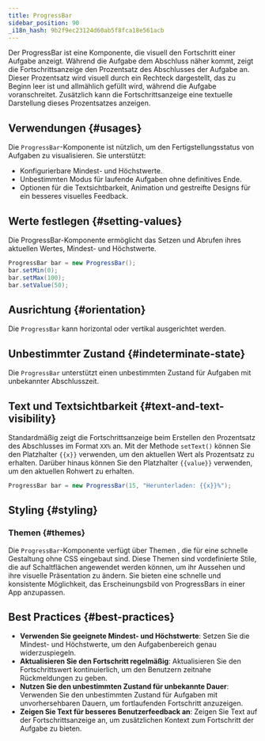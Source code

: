 ```yaml
---
title: ProgressBar
sidebar_position: 90
_i18n_hash: 9b2f9ec23124d60ab5f8fca18e561acb
---
```

<DocChip chip='shadow' />
<DocChip chip='name' label="dwc-progressbar" />
<DocChip chip='since' label='24.02' />
<JavadocLink type="foundation" location="com/webforj/component/progressbar/ProgressBar" top='true'/>

Der ProgressBar ist eine Komponente, die visuell den Fortschritt einer Aufgabe anzeigt. Während die Aufgabe dem Abschluss näher kommt, zeigt die Fortschrittsanzeige den Prozentsatz des Abschlusses der Aufgabe an. Dieser Prozentsatz wird visuell durch ein Rechteck dargestellt, das zu Beginn leer ist und allmählich gefüllt wird, während die Aufgabe voranschreitet. Zusätzlich kann die Fortschrittsanzeige eine textuelle Darstellung dieses Prozentsatzes anzeigen.

<ComponentDemo 
path='/webforj/progressbarbasic?' 
javaE='https://raw.githubusercontent.com/webforj/webforj-documentation/refs/heads/main/src/main/java/com/webforj/samples/views/progressbar/ProgressBarBasicView.java'
height='150px'
/>

## Verwendungen {#usages}

Die `ProgressBar`-Komponente ist nützlich, um den Fertigstellungsstatus von Aufgaben zu visualisieren. Sie unterstützt:

- Konfigurierbare Mindest- und Höchstwerte.
- Unbestimmten Modus für laufende Aufgaben ohne definitives Ende.
- Optionen für die Textsichtbarkeit, Animation und gestreifte Designs für ein besseres visuelles Feedback.

## Werte festlegen {#setting-values}

Die ProgressBar-Komponente ermöglicht das Setzen und Abrufen ihres aktuellen Wertes, Mindest- und Höchstwerte.

```java showLineNumbers
ProgressBar bar = new ProgressBar();
bar.setMin(0);
bar.setMax(100);
bar.setValue(50);
```

## Ausrichtung {#orientation}

Die `ProgressBar` kann horizontal oder vertikal ausgerichtet werden.

<ComponentDemo 
path='/webforj/progressbarorientation?' 
javaE='https://raw.githubusercontent.com/webforj/webforj-documentation/refs/heads/main/src/main/java/com/webforj/samples/views/progressbar/ProgressBarOrientationView.java'
height='175px'
/>

## Unbestimmter Zustand {#indeterminate-state}

Die `ProgressBar` unterstützt einen unbestimmten Zustand für Aufgaben mit unbekannter Abschlusszeit.

<ComponentDemo 
path='/webforj/progressbardeterminate?' 
javaE='https://raw.githubusercontent.com/webforj/webforj-documentation/refs/heads/main/src/main/java/com/webforj/samples/views/progressbar/ProgressBarDeterminateView.java'
height='25px'
/>

## Text und Textsichtbarkeit {#text-and-text-visibility}

Standardmäßig zeigt die Fortschrittsanzeige beim Erstellen den Prozentsatz des Abschlusses im Format `XX%` an. Mit der Methode `setText()` können Sie den Platzhalter `{{x}}` verwenden, um den aktuellen Wert als Prozentsatz zu erhalten. Darüber hinaus können Sie den Platzhalter `{{value}}` verwenden, um den aktuellen Rohwert zu erhalten.

```java
ProgressBar bar = new ProgressBar(15, "Herunterladen: {{x}}%");
```

## Styling {#styling}

### Themen {#themes}

Die `ProgressBar`-Komponente verfügt über <JavadocLink type="foundation" location="com/webforj/component/Theme"> Themen </JavadocLink>, die für eine schnelle Gestaltung ohne CSS eingebaut sind. Diese Themen sind vordefinierte Stile, die auf Schaltflächen angewendet werden können, um ihr Aussehen und ihre visuelle Präsentation zu ändern. Sie bieten eine schnelle und konsistente Möglichkeit, das Erscheinungsbild von ProgressBars in einer App anzupassen.

<ComponentDemo 
path='/webforj/progressbarthemes?' 
javaE='https://raw.githubusercontent.com/webforj/webforj-documentation/refs/heads/main/src/main/java/com/webforj/samples/views/progressbar/ProgressBarThemesView.java'
height='320px'
/>

<TableBuilder name="ProgressBar" />

## Best Practices {#best-practices}

- **Verwenden Sie geeignete Mindest- und Höchstwerte**: Setzen Sie die Mindest- und Höchstwerte, um den Aufgabenbereich genau widerzuspiegeln.
- **Aktualisieren Sie den Fortschritt regelmäßig**: Aktualisieren Sie den Fortschrittswert kontinuierlich, um den Benutzern zeitnahe Rückmeldungen zu geben.
- **Nutzen Sie den unbestimmten Zustand für unbekannte Dauer**: Verwenden Sie den unbestimmten Zustand für Aufgaben mit unvorhersehbaren Dauern, um fortlaufenden Fortschritt anzuzeigen.
- **Zeigen Sie Text für besseres Benutzerfeedback an**: Zeigen Sie Text auf der Fortschrittsanzeige an, um zusätzlichen Kontext zum Fortschritt der Aufgabe zu bieten.
